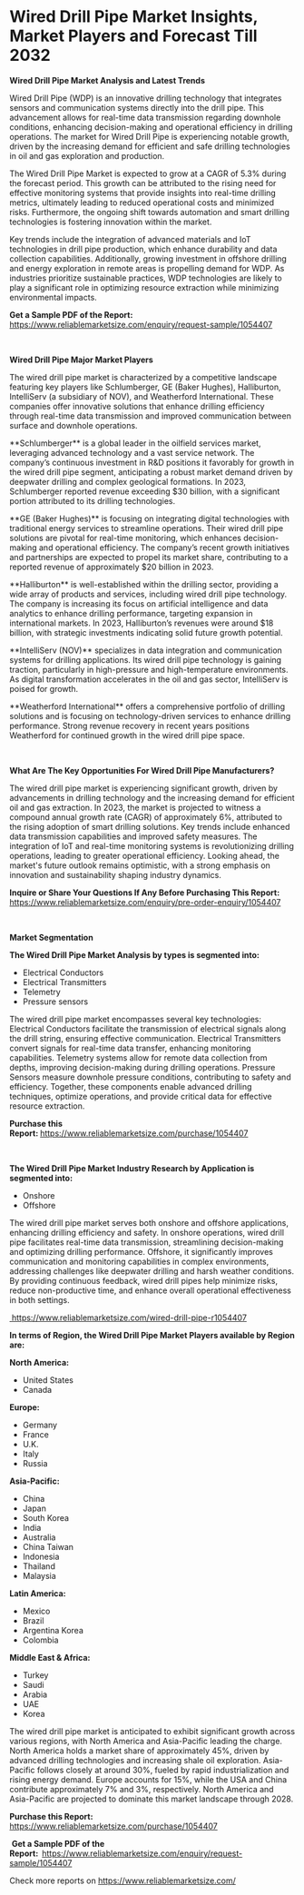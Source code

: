 <p><h1>Wired Drill Pipe Market Insights, Market Players and Forecast Till 2032</h1></p><p><strong>Wired Drill Pipe Market Analysis and Latest Trends</strong></p>
<p><p>Wired Drill Pipe (WDP) is an innovative drilling technology that integrates sensors and communication systems directly into the drill pipe. This advancement allows for real-time data transmission regarding downhole conditions, enhancing decision-making and operational efficiency in drilling operations. The market for Wired Drill Pipe is experiencing notable growth, driven by the increasing demand for efficient and safe drilling technologies in oil and gas exploration and production.</p><p>The Wired Drill Pipe Market is expected to grow at a CAGR of 5.3% during the forecast period. This growth can be attributed to the rising need for effective monitoring systems that provide insights into real-time drilling metrics, ultimately leading to reduced operational costs and minimized risks. Furthermore, the ongoing shift towards automation and smart drilling technologies is fostering innovation within the market. </p><p>Key trends include the integration of advanced materials and IoT technologies in drill pipe production, which enhance durability and data collection capabilities. Additionally, growing investment in offshore drilling and energy exploration in remote areas is propelling demand for WDP. As industries prioritize sustainable practices, WDP technologies are likely to play a significant role in optimizing resource extraction while minimizing environmental impacts.</p></p>
<p><strong>Get a Sample PDF of the Report:&nbsp;</strong> <a href="https://www.reliablemarketsize.com/enquiry/request-sample/1054407?utm_campaign=2625&utm_medium=2&utm_source=Github&utm_content=ia&utm_term=08042025&utm_id=wired-drill-pipe">https://www.reliablemarketsize.com/enquiry/request-sample/1054407</a></p>
<p>&nbsp;</p>
<p><strong>Wired Drill Pipe Major Market Players</strong></p>
<p><p>The wired drill pipe market is characterized by a competitive landscape featuring key players like Schlumberger, GE (Baker Hughes), Halliburton, IntelliServ (a subsidiary of NOV), and Weatherford International. These companies offer innovative solutions that enhance drilling efficiency through real-time data transmission and improved communication between surface and downhole operations.</p><p>**Schlumberger** is a global leader in the oilfield services market, leveraging advanced technology and a vast service network. The company’s continuous investment in R&D positions it favorably for growth in the wired drill pipe segment, anticipating a robust market demand driven by deepwater drilling and complex geological formations. In 2023, Schlumberger reported revenue exceeding $30 billion, with a significant portion attributed to its drilling technologies.</p><p>**GE (Baker Hughes)** is focusing on integrating digital technologies with traditional energy services to streamline operations. Their wired drill pipe solutions are pivotal for real-time monitoring, which enhances decision-making and operational efficiency. The company’s recent growth initiatives and partnerships are expected to propel its market share, contributing to a reported revenue of approximately $20 billion in 2023.</p><p>**Halliburton** is well-established within the drilling sector, providing a wide array of products and services, including wired drill pipe technology. The company is increasing its focus on artificial intelligence and data analytics to enhance drilling performance, targeting expansion in international markets. In 2023, Halliburton’s revenues were around $18 billion, with strategic investments indicating solid future growth potential.</p><p>**IntelliServ (NOV)** specializes in data integration and communication systems for drilling applications. Its wired drill pipe technology is gaining traction, particularly in high-pressure and high-temperature environments. As digital transformation accelerates in the oil and gas sector, IntelliServ is poised for growth.</p><p>**Weatherford International** offers a comprehensive portfolio of drilling solutions and is focusing on technology-driven services to enhance drilling performance. Strong revenue recovery in recent years positions Weatherford for continued growth in the wired drill pipe space.</p></p>
<p>&nbsp;</p>
<p><strong>What Are The Key Opportunities For Wired Drill Pipe Manufacturers?</strong></p>
<p><p>The wired drill pipe market is experiencing significant growth, driven by advancements in drilling technology and the increasing demand for efficient oil and gas extraction. In 2023, the market is projected to witness a compound annual growth rate (CAGR) of approximately 6%, attributed to the rising adoption of smart drilling solutions. Key trends include enhanced data transmission capabilities and improved safety measures. The integration of IoT and real-time monitoring systems is revolutionizing drilling operations, leading to greater operational efficiency. Looking ahead, the market's future outlook remains optimistic, with a strong emphasis on innovation and sustainability shaping industry dynamics.</p></p>
<p><strong>Inquire or Share Your Questions If Any Before Purchasing This Report:</strong> <a href="https://www.reliablemarketsize.com/enquiry/pre-order-enquiry/1054407?utm_campaign=2625&utm_medium=2&utm_source=Github&utm_content=ia&utm_term=08042025&utm_id=wired-drill-pipe">https://www.reliablemarketsize.com/enquiry/pre-order-enquiry/1054407</a></p>
<p>&nbsp;</p>
<p><strong>Market Segmentation</strong></p>
<p><strong>The Wired Drill Pipe Market Analysis by types is segmented into:</strong></p>
<p><ul><li>Electrical Conductors</li><li>Electrical Transmitters</li><li>Telemetry</li><li>Pressure sensors</li></ul></p>
<p><p>The wired drill pipe market encompasses several key technologies: Electrical Conductors facilitate the transmission of electrical signals along the drill string, ensuring effective communication. Electrical Transmitters convert signals for real-time data transfer, enhancing monitoring capabilities. Telemetry systems allow for remote data collection from depths, improving decision-making during drilling operations. Pressure Sensors measure downhole pressure conditions, contributing to safety and efficiency. Together, these components enable advanced drilling techniques, optimize operations, and provide critical data for effective resource extraction.</p></p>
<p><strong>Purchase this Report:&nbsp;</strong><a href="https://www.reliablemarketsize.com/purchase/1054407?utm_campaign=2625&utm_medium=2&utm_source=Github&utm_content=ia&utm_term=08042025&utm_id=wired-drill-pipe">https://www.reliablemarketsize.com/purchase/1054407</a></p>
<p>&nbsp;</p>
<p><strong>The Wired Drill Pipe Market Industry Research by Application is segmented into:</strong></p>
<p><ul><li>Onshore</li><li>Offshore</li></ul></p>
<p><p>The wired drill pipe market serves both onshore and offshore applications, enhancing drilling efficiency and safety. In onshore operations, wired drill pipe facilitates real-time data transmission, streamlining decision-making and optimizing drilling performance. Offshore, it significantly improves communication and monitoring capabilities in complex environments, addressing challenges like deepwater drilling and harsh weather conditions. By providing continuous feedback, wired drill pipes help minimize risks, reduce non-productive time, and enhance overall operational effectiveness in both settings.</p></p>
<p><a href="https://www.reliablemarketsize.com/wired-drill-pipe-r1054407?utm_campaign=2625&utm_medium=2&utm_source=Github&utm_content=ia&utm_term=08042025&utm_id=wired-drill-pipe">&nbsp;https://www.reliablemarketsize.com/wired-drill-pipe-r1054407</a></p>
<p><strong>In terms of Region, the Wired Drill Pipe Market Players available by Region are:</strong></p>
<p>
    <p> <strong> North America: </strong>
        <ul>
            <li>United States</li>
            <li>Canada</li>
        </ul>
        </p> 
    <p> <strong> Europe: </strong>
        <ul>
            <li>Germany</li>
            <li>France</li>
            <li>U.K.</li>
            <li>Italy</li>
            <li>Russia</li>
        </ul>
        </p> 
    <p> <strong> Asia-Pacific: </strong>
        <ul>
            <li>China</li>
            <li>Japan</li>
            <li>South Korea</li>
            <li>India</li>
            <li>Australia</li>
            <li>China Taiwan</li>
            <li>Indonesia</li>
            <li>Thailand</li>
            <li>Malaysia</li>
        </ul>
        </p> 
    <p> <strong> Latin America: </strong>
        <ul>
            <li>Mexico</li>
            <li>Brazil</li>
            <li>Argentina Korea</li>
            <li>Colombia</li>
        </ul>
        </p> 
    <p> <strong> Middle East & Africa: </strong>
        <ul>
            <li>Turkey</li>
            <li>Saudi</li>
            <li>Arabia</li>
            <li>UAE</li>
            <li>Korea</li>
        </ul>
    </p>
    </p>
<p><p>The wired drill pipe market is anticipated to exhibit significant growth across various regions, with North America and Asia-Pacific leading the charge. North America holds a market share of approximately 45%, driven by advanced drilling technologies and increasing shale oil exploration. Asia-Pacific follows closely at around 30%, fueled by rapid industrialization and rising energy demand. Europe accounts for 15%, while the USA and China contribute approximately 7% and 3%, respectively. North America and Asia-Pacific are projected to dominate this market landscape through 2028.</p></p>
<p><strong>Purchase this Report: </strong><a href="https://www.reliablemarketsize.com/purchase/1054407?utm_campaign=2625&utm_medium=2&utm_source=Github&utm_content=ia&utm_term=08042025&utm_id=wired-drill-pipe">https://www.reliablemarketsize.com/purchase/1054407</a></p>
<p>&nbsp;<strong>Get a Sample PDF of the Report:&nbsp;&nbsp;</strong><a href="https://www.reliablemarketsize.com/enquiry/request-sample/1054407?utm_campaign=2625&utm_medium=2&utm_source=Github&utm_content=ia&utm_term=08042025&utm_id=wired-drill-pipe">https://www.reliablemarketsize.com/enquiry/request-sample/1054407</a></p>
<p><strong></strong></p>
<p>Check more reports on <a href="https://www.reliablemarketsize.com/?utm_campaign=2625&utm_medium=2&utm_source=Github&utm_content=ia&utm_term=08042025&utm_id=wired-drill-pipe">https://www.reliablemarketsize.com/</a></p>
